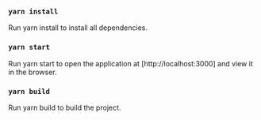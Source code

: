 ### `yarn install`

Run yarn install to install all dependencies.

### `yarn start`

Run yarn start to open the application at [http://localhost:3000] and view it in the browser.

### `yarn build`

Run yarn build to build the project.
